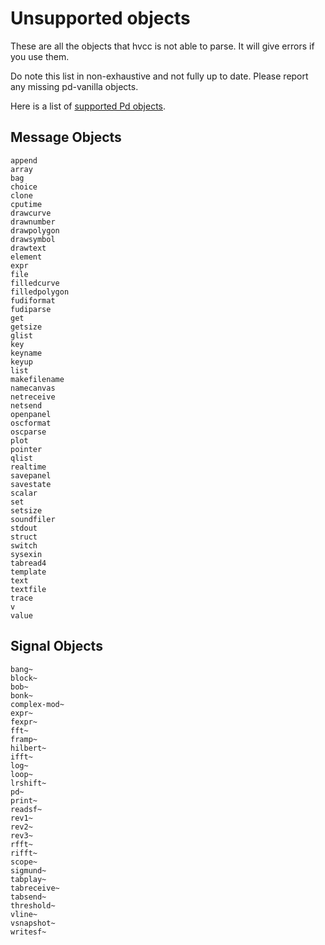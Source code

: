 # Unsupported objects

These are all the objects that hvcc is not able to parse. It will give errors if you use them.

Do note this list in non-exhaustive and not fully up to date. Please report any missing pd-vanilla objects.

Here is a list of [supported Pd objects](09.supported_vanilla_objects.md).

## Message Objects

```list
append
array
bag
choice
clone
cputime
drawcurve
drawnumber
drawpolygon
drawsymbol
drawtext
element
expr
file
filledcurve
filledpolygon
fudiformat
fudiparse
get
getsize
glist
key
keyname
keyup
list
makefilename
namecanvas
netreceive
netsend
openpanel
oscformat
oscparse
plot
pointer
qlist
realtime
savepanel
savestate
scalar
set
setsize
soundfiler
stdout
struct
switch
sysexin
tabread4
template
text
textfile
trace
v
value
```

## Signal Objects

```list
bang~
block~
bob~
bonk~
complex-mod~
expr~
fexpr~
fft~
framp~
hilbert~
ifft~
log~
loop~
lrshift~
pd~
print~
readsf~
rev1~
rev2~
rev3~
rfft~
rifft~
scope~
sigmund~
tabplay~
tabreceive~
tabsend~
threshold~
vline~
vsnapshot~
writesf~
```
